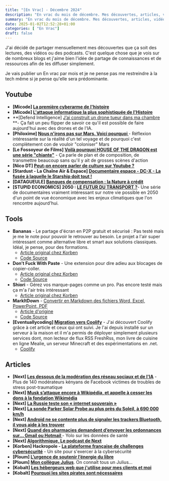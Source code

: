 ```yaml
---
title: "[En Vrac] - Décembre 2024"
description: "En vrac du mois de décembre. Mes découvertes, articles, vidéos et écoute qui m'ont intéressé et que je veux partager."
summary: "En vrac du mois de décembre. Mes découvertes, articles, vidéos et écoute qui m'ont intéressé et que je veux partager."
date: 2025-01-02T12:52:28+01:00
categories: [ "En Vrac"]
draft: false
---
```


J'ai décidé de partager mensuellement mes découvertes que ça soit des lectures, des vidéos ou des podcasts. C'est quelque chose que je vois sur de nombreux blogs et j'aime bien l'idée de partage de connaissances et de ressources afin de les diffuser simplement.

Je vais publier un En vrac par mois et je ne pense pas me restreindre à la tech même si je pense qu'elle sera prédominante.

## Youtube

- **[Micode] [La première cyberarme de l'histoire](https://www.youtube.com/watch?v=gXtp6C-3JKo)**
- **[Micode] [L'attaque informatique la plus sophistiquée de l'Histoire](https://www.youtube.com/watch?v=WQBLPYToLME&list=LL&index=112)**
- **[Defend Intelligence] [J’ai construit un drone tueur dans ma chambre](https://www.youtube.com/watch?v=J-93IHyGWAQ&list=LL&index=65) **- Ça fait un peu flipper de savoir ce qu'il est possible de faire aujourd'hui avec des drones et de l'IA.
- **[Philoxime] [Nous n'irons pas sur Mars. Voici pourquoi ](https://www.youtube.com/watch?v=N8G-KGqn2Lg&t=0s)**- Réflexion intéressante sur la réalité d'un tel voyage et de pourquoi c'est complètement con de vouloir "coloniser" Mars
- **[Le Fossoyeur de Films] [Voilà pourquoi HOUSE OF THE DRAGON est une série "chiante"](https://www.youtube.com/watch?v=dFYPuYSGf3k&list=LL&index=37)** - Ça parle de plan et de composition, de transmettre beaucoup sans qu'il y ait de grosses scènes d'action
- **[Nico DT] [Peut-on encore parler de culture sur Youtube ?](https://www.youtube.com/watch?v=7daRDijn5Qg&list=LL&index=72)**
- **[Stardust - La Chaîne Air & Espace] [Documentaire espace - DC-X - La fusée à laquelle le Starship doit tout !](https://www.youtube.com/watch?v=cjCFLT6pDDM&list=LL&index=79)** 
- **[DATAGUEULE] [Banques de compensation : la Nature à crédit](https://www.youtube.com/watch?v=Zym5_Zlk_38&list=LL&index=81)**
- **[STUPID ECONOMICS] 2050 : [LE FUTUR DU TRANSPORT ?](https://www.youtube.com/watch?v=L9hRXI-g_xM&list=LL&index=89)**- Une série de documentaires vraiment intéressant sur notre vie possible en 2050 d'un point de vue économique avec les enjeux climatiques que l'on rencontre aujourd'hui.

## Tools

- **Bananas** - Le partage d'écran en P2P gratuit et sécurisé : Pas testé mais je me le note pour pouvoir le retrouver au besoin. Le projet a l'air super intéressant comme alternative libre et smart aux solutions classiques. Idéal, je pense, pour des formations.
  - [Article original chez Korben](https://korben.info/bananas-partage-ecran-p2p-gratuit-securise.html)
  - [Code Source](https://github.com/mistweaverco/bananas)
- **Don’t Fuck With Paste**  - Une extension pour dire adieu aux blocages de copier-coller.
  - [Article original chez Korben](https://korben.info/extension-firefox-anti-blocage-copier-coller.html)
  - [Code Source](https://github.com/jswanner/DontF-WithPaste)
- **Shiori** - Gérez vos marque-pages comme un pro. Pas encore testé mais ça m'a l'air très intéressant
  - [Article original chez Korben](https://korben.info/shiori-gestionnaire-marque-pages-simple-efficace.html)
- **MarkItDown** -  [Convertir en Markdown des fichiers Word, Excel, PowerPoint, PDF](https://msftmd.replit.app/) 
  - [Article d'origine](https://blog.shevarezo.fr/post/2024/12/18/convertir-word-excel-pdf-powerpoint-en-markdown) 
  - [Code Source](https://github.com/microsoft/markitdown)
- **[Eventuallycoding] [Migration vers Coolify](https://eventuallycoding.com/2024/10/coolify-feedback)** - J'ai découvert Coolify grâce à cet article et ceux qui ont suivi. Je l'ai depuis installé sur un serveur à la maison et il m'a permis de déployer simplement plusieurs services dont, mon lecteur de flux RSS FreshRss, mon livre de cuisine en ligne Mealie, un serveur Minecraft et des expérimentations en .net.
  - [Coolify](https://coolify.io/)

## Articles

- **[Next] [Les dessous de la modération des réseau sociaux et de l'IA](https://next.ink/162933/plus-de-140-moderateurs-kenyans-de-facebook-victimes-de-troubles-de-stress-post-traumatique/)** - Plus de 140 modérateurs kényans de Facebook victimes de troubles de stress post-traumatique
- **[Next] [Musk s’attaque encore à Wikipédia, et appelle à cesser les dons à la fondation Wikimédia](https://next.ink/163224/musk-sattaque-encore-a-wikipedia-et-appelle-a-cesser-les-dons-a-la-fondation-wikimedia/)**
- **[Next] [La Russie teste son « internet souverain »](https://next.ink/161549/la-russie-teste-son-internet-souverain/)**
- **[Next] [La sonde Parker Solar Probe au plus près du Soleil, à 690 000 km/h](https://next.ink/brief_article/la-sonde-parker-solar-probe-au-plus-pres-du-soleil-a-690-000-km-h/)**
- **[Next] [Android ne se contente plus de signaler les trackers Bluetooth, il vous aide à les trouver](https://next.ink/brief_article/android-ne-se-contente-plus-de-signaler-les-trackers-bluetooth-il-vous-aide-a-les-trouver/)**
- **[Next] [Quand des pharmacies demandent d’envoyer les ordonnances sur… Gmail ou Hotmail ](https://next.ink/161324/quand-des-pharmacies-demandent-denvoyer-ses-ordonnances-sur-gmail-ou-hotmail/)** - Yolo sur les données de santé
- **[Next] [Algorithmique, Le podcast de Next](https://next.ink/podcast/algorithmique-next-lance-son-premier-podcast/)**
- **[Korben] Hackropole - [La plateforme française de challenges cybersécurité](https://korben.info/hackropole-plateforme-apprentissage-cybersecurite-france.html)** - Un site pour s'exercer à la cybersécurité
- **[Ploum] [L’urgence de soutenir l’énergie du libre](https://ploum.net/2024-12-18-april.html)**
- **[Ploum] [Mon collègue Julius](https://ploum.net/2024-12-23-julius-fr.html)**. On connaît tous un Julius...
- **[Kobalt] [Les hébergeurs web que j'utilise pour mes clients et moi](https://iampox.com/blog/les-hebergeurs-web-que-jutilise-pour-mes-clients-et-moi)**
- **[Kobalt] [Pourquoi les sites pirates sont nécessaires](https://iampox.com/blog/pourquoi-les-sites-pirates-sont-necessaires)**